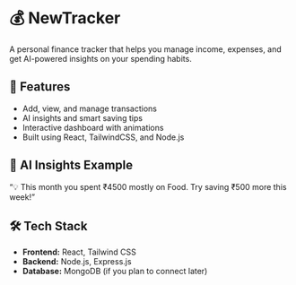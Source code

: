 # 💰 NewTracker

A personal finance tracker that helps you manage income, expenses, and get AI-powered insights on your spending habits.

## 🚀 Features
- Add, view, and manage transactions
- AI insights and smart saving tips
- Interactive dashboard with animations
- Built using React, TailwindCSS, and Node.js

## 🧠 AI Insights Example
“💡 This month you spent ₹4500 mostly on Food. Try saving ₹500 more this week!”

## 🛠️ Tech Stack
- **Frontend:** React, Tailwind CSS
- **Backend:** Node.js, Express.js
- **Database:** MongoDB (if you plan to connect later)